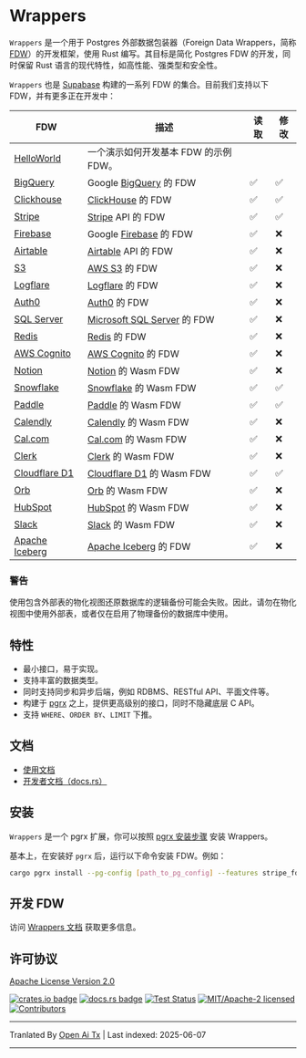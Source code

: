 # Wrappers

`Wrappers` 是一个用于 Postgres 外部数据包装器（Foreign Data Wrappers，简称 [FDW](https://wiki.postgresql.org/wiki/Foreign_data_wrappers)）的开发框架，使用 Rust 编写。其目标是简化 Postgres FDW 的开发，同时保留 Rust 语言的现代特性，如高性能、强类型和安全性。

`Wrappers` 也是 [Supabase](https://www.supabase.com) 构建的一系列 FDW 的集合。目前我们支持以下 FDW，并有更多正在开发中：

| FDW                                                                                                    | 描述                                                                               | 读取 | 修改 |
| ------------------------------------------------------------------------------------------------------ | ---------------------------------------------------------------------------------- | ---- | ---- |
| [HelloWorld](https://raw.githubusercontent.com/supabase/wrappers/main/wrappers/src/fdw/helloworld_fdw) | 一个演示如何开发基本 FDW 的示例 FDW。                                               |      |      |
| [BigQuery](https://raw.githubusercontent.com/supabase/wrappers/main/wrappers/src/fdw/bigquery_fdw)     | Google [BigQuery](https://cloud.google.com/bigquery) 的 FDW                        | ✅   | ✅   |
| [Clickhouse](https://raw.githubusercontent.com/supabase/wrappers/main/wrappers/src/fdw/clickhouse_fdw) | [ClickHouse](https://clickhouse.com/) 的 FDW                                       | ✅   | ✅   |
| [Stripe](https://raw.githubusercontent.com/supabase/wrappers/main/wrappers/src/fdw/stripe_fdw)         | [Stripe](https://stripe.com/) API 的 FDW                                           | ✅   | ✅   |
| [Firebase](https://raw.githubusercontent.com/supabase/wrappers/main/wrappers/src/fdw/firebase_fdw)     | Google [Firebase](https://firebase.google.com/) 的 FDW                             | ✅   | ❌   |
| [Airtable](https://raw.githubusercontent.com/supabase/wrappers/main/wrappers/src/fdw/airtable_fdw)     | [Airtable](https://airtable.com/) API 的 FDW                                       | ✅   | ❌   |
| [S3](https://raw.githubusercontent.com/supabase/wrappers/main/wrappers/src/fdw/s3_fdw)                 | [AWS S3](https://aws.amazon.com/s3/) 的 FDW                                        | ✅   | ❌   |
| [Logflare](https://raw.githubusercontent.com/supabase/wrappers/main/wrappers/src/fdw/logflare_fdw)     | [Logflare](https://logflare.app/) 的 FDW                                           | ✅   | ❌   |
| [Auth0](https://raw.githubusercontent.com/supabase/wrappers/main/wrappers/src/fdw/auth0_fdw)           | [Auth0](https://auth0.com/) 的 FDW                                                 | ✅   | ❌   |
| [SQL Server](https://raw.githubusercontent.com/supabase/wrappers/main/wrappers/src/fdw/mssql_fdw)      | [Microsoft SQL Server](https://www.microsoft.com/en-au/sql-server/) 的 FDW         | ✅   | ❌   |
| [Redis](https://raw.githubusercontent.com/supabase/wrappers/main/wrappers/src/fdw/redis_fdw)           | [Redis](https://redis.io/) 的 FDW                                                  | ✅   | ❌   |
| [AWS Cognito](https://raw.githubusercontent.com/supabase/wrappers/main/wrappers/src/fdw/cognito_fdw)   | [AWS Cognito](https://aws.amazon.com/cognito/) 的 FDW                              | ✅   | ❌   |
| [Notion](https://raw.githubusercontent.com/supabase/wrappers/main/wasm-wrappers/fdw/notion_fdw)        | [Notion](https://www.notion.so/) 的 Wasm FDW                                       | ✅   | ❌   |
| [Snowflake](https://raw.githubusercontent.com/supabase/wrappers/main/wasm-wrappers/fdw/snowflake_fdw)  | [Snowflake](https://www.snowflake.com/) 的 Wasm FDW                                | ✅   | ✅   |
| [Paddle](https://raw.githubusercontent.com/supabase/wrappers/main/wasm-wrappers/fdw/paddle_fdw)        | [Paddle](https://www.paddle.com/) 的 Wasm FDW                                      | ✅   | ✅   |
| [Calendly](https://raw.githubusercontent.com/supabase/wrappers/main/wasm-wrappers/fdw/calendly_fdw)    | [Calendly](https://www.calendly.com/) 的 Wasm FDW                                  | ✅   | ❌   |
| [Cal.com](https://raw.githubusercontent.com/supabase/wrappers/main/wasm-wrappers/fdw/cal_fdw)          | [Cal.com](https://www.cal.com/) 的 Wasm FDW                                        | ✅   | ❌   |
| [Clerk](https://raw.githubusercontent.com/supabase/wrappers/main/wasm-wrappers/fdw/clerk_fdw)          | [Clerk](https://www.clerk.com/) 的 Wasm FDW                                        | ✅   | ❌   |
| [Cloudflare D1](https://raw.githubusercontent.com/supabase/wrappers/main/wasm-wrappers/fdw/cfd1_fdw)   | [Cloudflare D1](https://developers.cloudflare.com/d1/) 的 Wasm FDW                 | ✅   | ✅   |
| [Orb](https://raw.githubusercontent.com/supabase/wrappers/main/wasm-wrappers/fdw/orb_fdw)              | [Orb](https://www.withorb.com/) 的 Wasm FDW                                        | ✅   | ❌   |
| [HubSpot](https://raw.githubusercontent.com/supabase/wrappers/main/wasm-wrappers/fdw/hubspot_fdw)      | [HubSpot](https://www.hubspot.com/) 的 Wasm FDW                                    | ✅   | ❌   |
| [Slack](https://raw.githubusercontent.com/supabase/wrappers/main/wasm-wrappers/fdw/slack_fdw)          | [Slack](https://www.slack.com/) 的 Wasm FDW                                        | ✅   | ❌   |
| [Apache Iceberg](https://raw.githubusercontent.com/supabase/wrappers/main/wrappers/src/fdw/iceberg_fdw)| [Apache Iceberg](https://iceberg.apache.org/) 的 FDW                               | ✅   | ❌   |

### 警告

使用包含外部表的物化视图还原数据库的逻辑备份可能会失败。因此，请勿在物化视图中使用外部表，或者仅在启用了物理备份的数据库中使用。

## 特性

- 最小接口，易于实现。
- 支持丰富的数据类型。
- 同时支持同步和异步后端，例如 RDBMS、RESTful API、平面文件等。
- 构建于 [pgrx](https://github.com/tcdi/pgrx) 之上，提供更高级别的接口，同时不隐藏底层 C API。
- 支持 `WHERE`、`ORDER BY`、`LIMIT` 下推。

## 文档

- [使用文档](https://fdw.dev/)
- [开发者文档（docs.rs）](https://docs.rs/supabase-wrappers/latest/supabase_wrappers/)

## 安装

`Wrappers` 是一个 pgrx 扩展，你可以按照 [pgrx 安装步骤](https://github.com/tcdi/pgrx#system-requirements) 安装 Wrappers。

基本上，在安装好 `pgrx` 后，运行以下命令安装 FDW。例如：

```bash
cargo pgrx install --pg-config [path_to_pg_config] --features stripe_fdw
```

## 开发 FDW

访问 [Wrappers 文档](https://fdw.dev/) 获取更多信息。

## 许可协议

[Apache License Version 2.0](https://raw.githubusercontent.com/supabase/wrappers/main/LICENSE)

[![crates.io badge](https://img.shields.io/crates/v/supabase-wrappers.svg)](https://crates.io/crates/supabase-wrappers)
[![docs.rs badge](https://docs.rs/supabase-wrappers/badge.svg)](https://docs.rs/supabase-wrappers)
[![Test Status](https://img.shields.io/github/actions/workflow/status/supabase/wrappers/test_wrappers.yml?branch=main&label=test)](https://github.com/supabase/wrappers/actions/workflows/test_wrappers.yml)
[![MIT/Apache-2 licensed](https://img.shields.io/crates/l/supabase-wrappers.svg)](https://raw.githubusercontent.com/supabase/wrappers/main/LICENSE)
[![Contributors](https://img.shields.io/github/contributors/supabase/wrappers)](https://github.com/supabase/wrappers/graphs/contributors)


---

Tranlated By [Open Ai Tx](https://github.com/OpenAiTx/OpenAiTx) | Last indexed: 2025-06-07

---